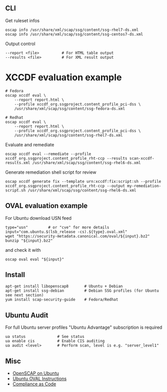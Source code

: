## CLI

Get ruleset infos

    oscap info /usr/share/xml/scap/ssg/content/ssg-rhel7-ds.xml
    oscap info /usr/share/xml/scap/ssg/content/ssg-centos7-ds.xml
    
Output control

    --report <file>          # For HTML table output
    --results <file>         # For XML result output

# XCCDF evaluation example

    # Fedora
    oscap xccdf eval \
        --report report.html \
        --profile xccdf_org.ssgproject.content_profile_pci-dss \
        /usr/share/xml/scap/ssg/content/ssg-fedora-ds.xml

    # Redhat
    oscap xccdf eval \
        --report report.html \
        --profile xccdf_org.ssgproject.content_profile_pci-dss \
        /usr/share/xml/scap/ssg/content/ssg-rhel7-ds.xml

Evaluate and remediate

    oscap xccdf eval --remediate --profile xccdf_org.ssgproject.content_profile_rht-ccp --results scan-xccdf-results.xml /usr/share/xml/scap/ssg/content/ssg-rhel6-ds.xml

Generate remediation shell script for review

    oscap xccdf generate fix --template urn:xccdf:fix:script:sh --profile xccdf_org.ssgproject.content_profile_rht-ccp --output my-remediation-script.sh /usr/share/xml/scap/ssg/content/ssg-rhel6-ds.xml

## OVAL evaluation example

For Ubuntu download USN feed

    type="usn"         # or "cve" for more details
    input="com.ubuntu.$(lsb_release -cs).${type}.oval.xml"
    wget "https://security-metadata.canonical.com/oval/${input}.bz2"
    bunzip "${input}.bz2"
    
and check it with

    oscap oval eval "${input}"

## Install

    apt-get install libopenscap8       # Ubuntu + Debian
    apt-get install ssg-debian         # Debian SSG profiles (for Ubuntu see next section)
    yum install scap-security-guide    # Fedora/Redhat

## Ubuntu Audit

For full Ubuntu server profiles "Ubuntu Advantage" subscription is required

    ua status              # See status
    ua enable cis          # Enable CIS auditing
    ua audit <level>       # Perform scan, level is e.g. "server_level1"

## Misc

- [OpenSCAP on Ubuntu](https://www.techrepublic.com/article/how-to-perform-security-audits-on-ubuntu-server-with-openscap/)
- [Ubuntu OVAL Instructions](https://ubuntu.com/security/oval)
- [Compliance as Code](https://github.com/ComplianceAsCode/content)
